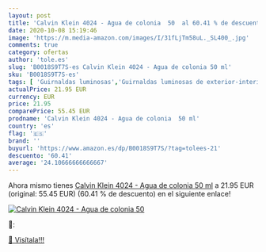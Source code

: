 ```yaml
---
layout: post
title: 'Calvin Klein 4024 - Agua de colonia  50  al 60.41 % de descuento'
date: 2020-10-08 15:19:46
image: 'https://m.media-amazon.com/images/I/31fLjTm58uL._SL400_.jpg'
comments: true
category: ofertas
author: 'tole.es'
slug: 'B0018S9T7S-es Calvin Klein 4024 - Agua de colonia 50 ml'
sku: 'B0018S9T7S-es'
tags: [ 'Guirnaldas luminosas','Guirnaldas luminosas de exterior-interior','Guirnaldas luminosas de interior','Iluminación','agua','colonia','de', ]
actualPrice: 21.95 EUR
currency: EUR
price: 21.95
comparePrice: 55.45 EUR
prodname: 'Calvin Klein 4024 - Agua de colonia  50 ml'
country: 'es'
flag: '🇪🇸'
brand: ''
buyurl: 'https://www.amazon.es/dp/B0018S9T7S/?tag=tolees-21'
descuento: '60.41'
average: '24.10666666666667'
---
```


Ahora mismo tienes [Calvin Klein 4024 - Agua de colonia  50 ml](https://www.amazon.es/dp/B0018S9T7S/?tag=tolees-21) a 21.95 EUR (original: 55.45 EUR) (60.41 %  de descuento) en el siguiente enlace!

[![Calvin Klein 4024 - Agua de colonia  50 ](https://m.media-amazon.com/images/I/31fLjTm58uL._SL400_.jpg)](https://www.amazon.es/dp/B0018S9T7S/?tag=tolees-21)

🔎:


[🛒 Visítala!!!](https://www.amazon.es/dp/B0018S9T7S/?tag=tolees-21)
